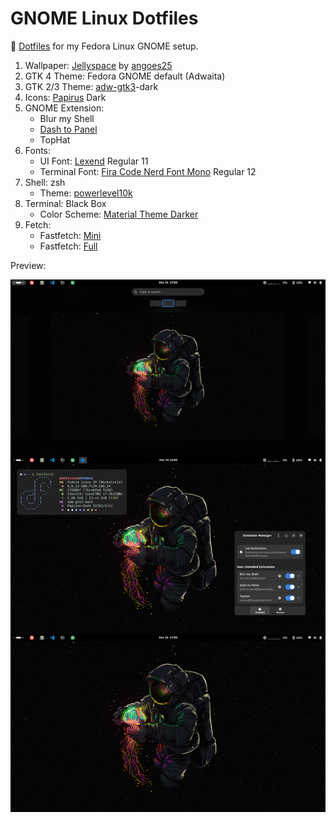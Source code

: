 # GNOME Linux Dotfiles

📂 [Dotfiles](https://github.com/moktavizen/gnome-linux-dotfiles) for my Fedora Linux GNOME setup.

1. Wallpaper: [Jellyspace](Jellyspace.png) by [angoes25](https://www.instagram.com/angoes25/)
2. GTK 4 Theme: Fedora GNOME default (Adwaita)
3. GTK 2/3 Theme: [adw-gtk3](https://github.com/lassekongo83/adw-gtk3)-dark
4. Icons: [Papirus](https://github.com/PapirusDevelopmentTeam/papirus-icon-theme) Dark
5. GNOME Extension:
   - Blur my Shell
   - [Dash to Panel](d2p-moktavizen)
   - TopHat
6. Fonts:
   - UI Font: [Lexend](https://fonts.google.com/specimen/Lexend) Regular 11
   - Terminal Font: [Fira Code Nerd Font Mono](https://www.nerdfonts.com/font-downloads) Regular 12 
7. Shell: zsh
   - Theme: [powerlevel10k](.p10k.zsh)
8. Terminal: Black Box
   - Color Scheme: [Material Theme Darker](https://github.com/moktavizen/material-blackbox)
9. Fetch: 
   - Fastfetch: [Mini](fastfetch-mini.jsonc)
   - Fastfetch: [Full](fastfetch-full.jsonc)

Preview:

![setup preview](setup-preview.webp)
